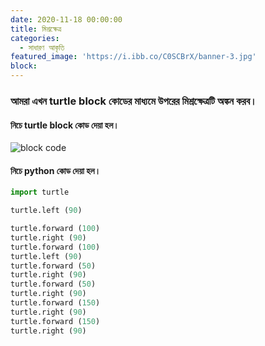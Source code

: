 ```yaml
---
date: 2020-11-18 00:00:00
title: মিশ্রক্ষেত্র
categories:
  - সাধারণ আকৃতি
featured_image: 'https://i.ibb.co/C0SCBrX/banner-3.jpg'
block:
---
```

### আমরা এখন turtle block কোডের মাধ্যমে উপরের মিশ্রক্ষেত্রটি অঙ্কন করব। 

#### নিচে turtle block কোড দেয়া হল।

![block code](https://i.ibb.co/HHJrQ9d/figura-3.jpg)

#### নিচে python কোড দেয়া হল।

```python
import turtle

turtle.left (90)

turtle.forward (100)
turtle.right (90)
turtle.forward (100)
turtle.left (90)
turtle.forward (50)
turtle.right (90)
turtle.forward (50)
turtle.right (90)
turtle.forward (150)
turtle.right (90)
turtle.forward (150)
turtle.right (90)  
```
